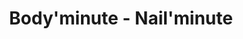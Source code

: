 ---
title: "Body'minute - Nail'minute"
url: /juvisy-sur-orge/bodyminute-nailminute/
shop: Kosmetik
---